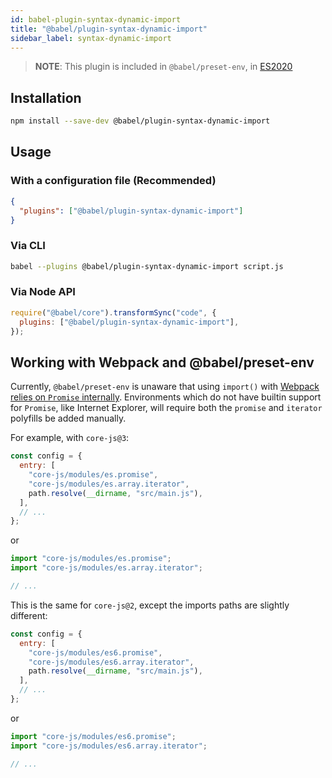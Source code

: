 ```yaml
---
id: babel-plugin-syntax-dynamic-import
title: "@babel/plugin-syntax-dynamic-import"
sidebar_label: syntax-dynamic-import
---
```


> **NOTE**: This plugin is included in `@babel/preset-env`, in [ES2020](https://github.com/tc39/proposals/blob/master/finished-proposals.md)

## Installation

```sh title="Shell"
npm install --save-dev @babel/plugin-syntax-dynamic-import
```

## Usage

### With a configuration file (Recommended)

```json title="babel.config.json"
{
  "plugins": ["@babel/plugin-syntax-dynamic-import"]
}
```

### Via CLI

```sh title="Shell"
babel --plugins @babel/plugin-syntax-dynamic-import script.js
```

### Via Node API

```js title="JavaScript"
require("@babel/core").transformSync("code", {
  plugins: ["@babel/plugin-syntax-dynamic-import"],
});
```

## Working with Webpack and @babel/preset-env

Currently, `@babel/preset-env` is unaware that using `import()` with [Webpack relies on `Promise` internally](https://webpack.js.org/guides/code-splitting/#dynamic-imports). Environments which do not have builtin support for `Promise`, like Internet Explorer, will require both the `promise` and `iterator` polyfills be added manually.

For example, with `core-js@3`:

```js title="webpack.config.js"
const config = {
  entry: [
    "core-js/modules/es.promise",
    "core-js/modules/es.array.iterator",
    path.resolve(__dirname, "src/main.js"),
  ],
  // ...
};
```

or

```js title="src/main.js"
import "core-js/modules/es.promise";
import "core-js/modules/es.array.iterator";

// ...
```

This is the same for `core-js@2`, except the imports paths are slightly different:

```js title="webpack.config.js"
const config = {
  entry: [
    "core-js/modules/es6.promise",
    "core-js/modules/es6.array.iterator",
    path.resolve(__dirname, "src/main.js"),
  ],
  // ...
};
```

or

```js title="src/main.js"
import "core-js/modules/es6.promise";
import "core-js/modules/es6.array.iterator";

// ...
```
